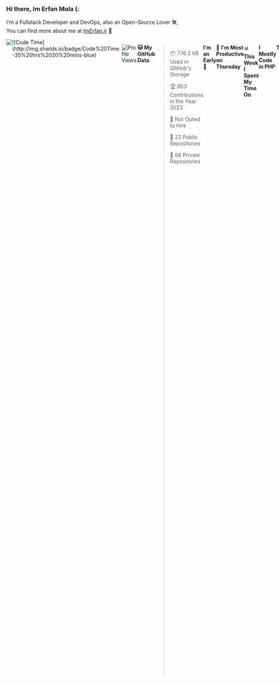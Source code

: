 ### Hi there, Im Erfan Mola (:  
  
  I'm a Fullstack Developer and DevOps, also an Open-Source Lover 🛠,  
  You can find more about me at [ImErfan.ir](https://imerfan.ir/) 🎡  
  
<div style="display:flex;">
 <img align="center" src="https://github-widgetbox.vercel.app/api/profile?username=ErfanMola&data=followers,repositories,stars,commits&theme=carbon" />
 <!--START_SECTION:waka-->
![Code Time](http://img.shields.io/badge/Code%20Time-35%20hrs%2020%20mins-blue)

![Profile Views](http://img.shields.io/badge/Profile%20Views-25-blue)

**🐱 My GitHub Data** 

> 📦 776.2 kB Used in GitHub's Storage 
 > 
> 🏆 853 Contributions in the Year 2023
 > 
> 🚫 Not Opted to Hire
 > 
> 📜 22 Public Repositories 
 > 
> 🔑 68 Private Repositories 
 > 
**I'm an Early 🐤** 

```text
🌞 Morning                2697 commits        █████████░░░░░░░░░░░░░░░░   37.43 % 
🌆 Daytime                1300 commits        █████░░░░░░░░░░░░░░░░░░░░   18.04 % 
🌃 Evening                1444 commits        █████░░░░░░░░░░░░░░░░░░░░   20.04 % 
🌙 Night                  1764 commits        ██████░░░░░░░░░░░░░░░░░░░   24.48 % 
```
📅 **I'm Most Productive on Thursday** 

```text
Monday                   1412 commits        █████░░░░░░░░░░░░░░░░░░░░   19.60 % 
Tuesday                  953 commits         ███░░░░░░░░░░░░░░░░░░░░░░   13.23 % 
Wednesday                906 commits         ███░░░░░░░░░░░░░░░░░░░░░░   12.57 % 
Thursday                 1446 commits        █████░░░░░░░░░░░░░░░░░░░░   20.07 % 
Friday                   801 commits         ███░░░░░░░░░░░░░░░░░░░░░░   11.12 % 
Saturday                 817 commits         ███░░░░░░░░░░░░░░░░░░░░░░   11.34 % 
Sunday                   870 commits         ███░░░░░░░░░░░░░░░░░░░░░░   12.07 % 
```


📊 **This Week I Spent My Time On** 

```text
🕑︎ Time Zone: Asia/Tehran

💬 Programming Languages: 
PHP                      22 hrs 23 mins      ████████████████████░░░░░   81.53 % 
Text                     2 hrs 3 mins        ██░░░░░░░░░░░░░░░░░░░░░░░   07.50 % 
Vue.js                   57 mins             █░░░░░░░░░░░░░░░░░░░░░░░░   03.46 % 
Bash                     44 mins             █░░░░░░░░░░░░░░░░░░░░░░░░   02.72 % 
JSON                     35 mins             █░░░░░░░░░░░░░░░░░░░░░░░░   02.16 % 

🔥 Editors: 
VS Code                  27 hrs 27 mins      █████████████████████████   100.00 % 

🐱‍💻 Projects: 
DevelopixAds             9 hrs 37 mins       █████████░░░░░░░░░░░░░░░░   35.06 % 
DevelopixBot             9 hrs 36 mins       █████████░░░░░░░░░░░░░░░░   35.00 % 
htdocs                   1 hr 21 mins        █░░░░░░░░░░░░░░░░░░░░░░░░   04.96 % 
DevelopixGuideBot        1 hr 16 mins        █░░░░░░░░░░░░░░░░░░░░░░░░   04.63 % 
DevelopixContentManagemen1 hr                █░░░░░░░░░░░░░░░░░░░░░░░░   03.70 % 

💻 Operating System: 
Linux                    27 hrs 27 mins      █████████████████████████   100.00 % 
```

**I Mostly Code in PHP** 

```text
PHP                      57 repos            ██████████████░░░░░░░░░░░   54.81 % 
Vue                      17 repos            ████░░░░░░░░░░░░░░░░░░░░░   16.35 % 
JavaScript               9 repos             ██░░░░░░░░░░░░░░░░░░░░░░░   08.65 % 
HTML                     9 repos             ██░░░░░░░░░░░░░░░░░░░░░░░   08.65 % 
SCSS                     2 repos             ░░░░░░░░░░░░░░░░░░░░░░░░░   01.92 % 
```



**Timeline**

![Lines of Code chart](https://raw.githubusercontent.com/erfanmola/erfanmola/main/assets/bar_graph.png)


 Last Updated on 10/04/2023 18:36:48 UTC
<!--END_SECTION:waka-->
 <img align="center" src="https://raw.githubusercontent.com/erfanmola/erfanmola/main/gitartwork.svg" />
</div>
